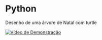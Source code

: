 # Python
Desenho de uma árvore de Natal com turtle

[![Vídeo de Demonstração](https://img.youtube.com/vi/_hKyi-XnVfY/0.jpg)](https://www.youtube.com/watch?v=_hKyi-XnVfY)
